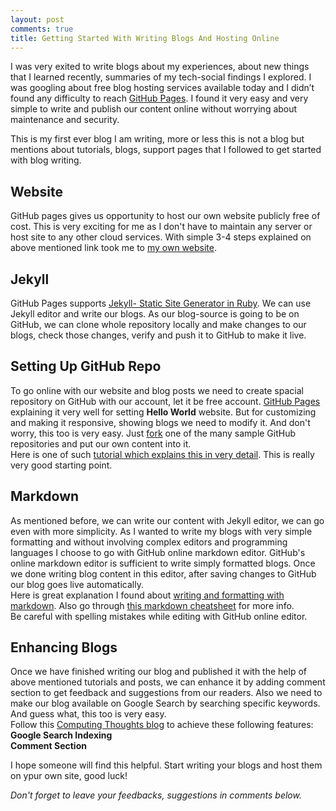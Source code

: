 ```yaml
---
layout: post
comments: true
title: Getting Started With Writing Blogs And Hosting Online
---
```


I was very exited to write blogs about my experiences, about new things that I learned recently, summaries of my tech-social findings I explored. I was googling about free blog hosting services available today and I didn’t found any difficulty to reach [GitHub Pages](https://pages.github.com). I found it very easy and very simple to write and publish our content online without worrying about maintenance and security.

This is my first ever blog I am writing, more or less this is not a blog but mentions about tutorials, blogs, support pages that I followed to get started with blog writing.

## Website
GitHub pages gives us opportunity to host our own website publicly free of cost. This is very exciting for me as I don't have to maintain any server or host site to any other cloud services. With simple 3-4 steps explained on above mentioned link took me to [my own website](https://d4ttatraya.github.io).

## Jekyll
GitHub Pages supports [Jekyll- Static Site Generator in Ruby](https://help.github.com/articles/using-jekyll-as-a-static-site-generator-with-github-pages/). We can use Jekyll editor and write our blogs. As our blog-source is going to be on GitHub, we can clone whole repository locally and make changes to our blogs, check those changes, verify and push it to GitHub to make it live.

## Setting Up GitHub Repo
To go online with our website and blog posts we need to create spacial repository on GitHub with our account, let it be free account. [GitHub Pages](https://pages.github.com) explaining it very well for setting **Hello World** website. But for customizing and making it responsive, showing blogs we need to modify it. And don't worry, this too is very easy. Just [fork](https://help.github.com/articles/fork-a-repo/) one of the many sample GitHub repositories and put our own content into it.  
Here is one of such [tutorial which explains this in very detail](https://www.smashingmagazine.com/2014/08/build-blog-jekyll-github-pages/). This is really very good starting point.

## Markdown
As mentioned before, we can write our content with Jekyll editor, we can go even with more simplicity. As I wanted to write my blogs with very simple formatting and without involving complex editors and programming languages I choose to go with GitHub online markdown editor. GitHub's online markdown editor is sufficient to write simply formatted blogs. Once we done writing blog content in this editor, after saving changes to GitHub our blog goes live automatically.  
Here is great explanation I found about [writing and formatting with markdown](https://milanaryal.com/writing-and-formatting-with-markdown/). Also go through [this markdown cheatsheet](https://github.com/adam-p/markdown-here/wiki/Markdown-Cheatsheet#lists) for more info.  
Be careful with spelling mistakes while editing with GitHub online editor.

## Enhancing Blogs
Once we have finished writing our blog and published it with the help of above mentioned tutorials and posts, we can enhance it by adding comment section to get feedback and suggestions from our readers. Also we need to make our blog available on Google Search by searching specific keywords. And guess what, this too is very easy.  
Follow this [Computing Thoughts blog](http://bruceeckel.github.io/2014/11/19/using-github-pages/) to achieve these following features:  
**Google Search Indexing**  
**Comment Section**

I hope someone will find this helpful. Start writing your blogs and host them on ypur own site, good luck!

*Don't forget to leave your feedbacks, suggestions in comments below.*

